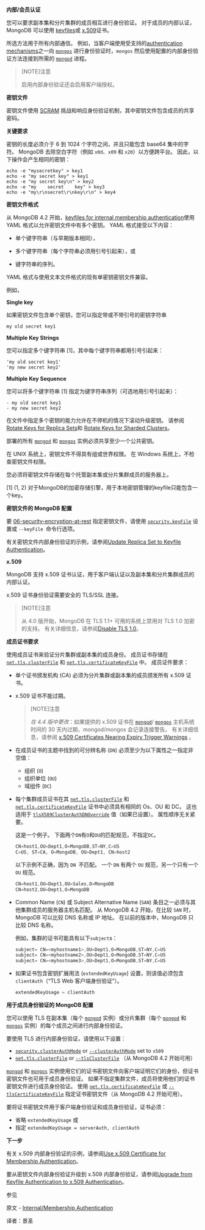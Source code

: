  **内部/会员认证**

您可以要求副本集和分片集群的成员相互进行身份验证。 对于成员的内部认证，MongoDB 可以使用
[
keyfiles](https://www.mongodb.com/docs/manual/core/security-internal-authentication/#std-label-internal-auth-keyfile)或 [
x.509](https://www.mongodb.com/docs/manual/core/security-internal-authentication/#std-label-internal-auth-x509)证书。

所选方法用于所有内部通信。 例如，当客户端使用受支持的[authentication mechanisms](https://www.mongodb.com/docs/manual/core/authentication/#std-label-security-authentication-mechanisms)之一向 [`mongos`](https://www.mongodb.com/docs/manual/reference/program/mongos/#mongodb-binary-bin.mongos) 进行身份验证时，`mongos` 然后使用配置的内部身份验证方法连接到所需的 [`mongod`](https://www.mongodb.com/docs/manual/reference/program/mongod/#mongodb-binary-bin.mongod) 进程。

>[NOTE]注意
>
>启用内部身份验证还会启用客户端授权。

**密钥文件**

密钥文件使用 [SCRAM](https://www.mongodb.com/docs/manual/core/security-scram/) 挑战和响应身份验证机制，其中密钥文件包含成员的共享密码。

**关键要求**

密钥的长度必须介于 6 到 1024 个字符之间，并且只能包含 base64 集中的字符。 MongoDB 去除空白字符（例如 `x0d`、`x09` 和 `x20`）以方便跨平台。 因此，以下操作会产生相同的密钥：

```shell
echo -e "mysecretkey" > key1
echo -e "my secret key" > key1
echo -e "my secret key\n" > key2
echo -e "my    secret    key" > key3
echo -e "my\r\nsecret\r\nkey\r\n" > key4
```

**密钥文件格式**

从 MongoDB 4.2 开始，[keyfiles for internal membership authentication](https://www.mongodb.com/docs/manual/core/security-internal-authentication/#std-label-internal-auth-keyfile)使用 YAML 格式以允许密钥文件中有多个密钥。 YAML 格式接受以下内容：

- 单个键字符串（与早期版本相同），


- 多个键字符串（每个字符串必须用引号引起来），或


- 键字符串的序列。


YAML 格式与使用文本文件格式的现有单密钥密钥文件兼容。

例如，

**Single key**

如果密钥文件包含单个密钥，您可以指定带或不带引号的密钥字符串

```shell
my old secret key1
```

**Multiple Key Strings**

您可以指定多个键字符串 [1]，其中每个键字符串都用引号引起来：

```shell
'my old secret key1'
'my new secret key2'
```

**Multiple Key Sequence**

您可以将多个键字符串 [1] 指定为键字符串序列（可选地用引号引起来）：

```shell
- my old secret key1
- my new secret key2
```

在文件中指定多个密钥的能力允许在不停机的情况下滚动升级密钥。 请参阅[Rotate Keys for Replica Sets](https://www.mongodb.com/docs/manual/tutorial/rotate-key-replica-set/)和 [Rotate Keys for Sharded Clusters](https://www.mongodb.com/docs/manual/tutorial/rotate-key-sharded-cluster/)。

部署的所有 [`mongod`](https://www.mongodb.com/docs/manual/reference/program/mongod/#mongodb-binary-bin.mongod) 和 [`mongos`](https://www.mongodb.com/docs/manual/reference/program/mongos/#mongodb-binary-bin.mongos) 实例必须共享至少一个公共密钥。

在 UNIX 系统上，密钥文件不得具有组或世界权限。 在 Windows 系统上，不检查密钥文件权限。

您必须将密钥文件存储在每个托管副本集或分片集群成员的服务器上。

[1] (1, 2) 对于MongoDB的加密存储引擎，用于本地密钥管理的keyfile只能包含一个key。

**密钥文件的 MongoDB 配置**

要 [06-security-encryption-at-rest](..\06-security-encryption-at-rest) 指定密钥文件，请使用 [`security.keyFile`](https://www.mongodb.com/docs/manual/reference/configuration-options/#mongodb-setting-security.keyFile) 设置或 `--keyFile `命令行选项。

有关密钥文件内部身份验证的示例，请参阅[Update Replica Set to Keyfile Authentication](https://www.mongodb.com/docs/manual/tutorial/enforce-keyfile-access-control-in-existing-replica-set/)。

**x.509**

MongoDB 支持 x.509 证书认证，用于客户端认证以及副本集和分片集群成员的内部认证。

x.509 证书身份验证需要安全的 TLS/SSL 连接。

>[NOTE]注意
>
>从 4.0 版开始，MongoDB 在 TLS 1.1+ 可用的系统上禁用对 TLS 1.0 加密的支持。 有关详细信息，请参阅[Disable TLS 1.0](https://www.mongodb.com/docs/manual/release-notes/4.0/#std-label-4.0-disable-tls)。

**成员证书要求**

使用成员证书来验证分片集群或副本集的成员身份。 成员证书存储在 [`net.tls.clusterFile`](https://www.mongodb.com/docs/manual/reference/configuration-options/#mongodb-setting-net.tls.clusterFile) 和 [`net.tls.certificateKeyFile`](https://www.mongodb.com/docs/manual/reference/configuration-options/#mongodb-setting-net.tls.certificateKeyFile) 中。 成员证件要求：

- 单个证书颁发机构 (CA) 必须为分片集群或副本集的成员颁发所有 x.509 证书。

- x.509 证书不能过期。

  >[NOTE]注意
  >
  >*在 4.4 版中更改*：如果提供的 x.509 证书在 [`mongod`](https://www.mongodb.com/docs/manual/reference/program/mongod/#mongodb-binary-bin.mongod)/ [`mongos`](https://www.mongodb.com/docs/manual/reference/program/mongos/#mongodb-binary-bin.mongos) 主机系统时间的 30 天内过期，mongod/mongos 会记录连接警告。 有关详细信息，请参阅  [x.509 Certificates Nearing Expiry Trigger Warnings](https://www.mongodb.com/docs/manual/release-notes/4.4/#std-label-4.4-rel-notes-certificate-expiration-warning) 。

- 在成员证书的主题中找到的可分辨名称 (`DN`) 必须至少为以下属性之一指定非空值：

  - 组织 (`O`)
  - 组织单位 (`OU`)
  - 域组件 (`DC`)

- 每个集群成员证书在其 [`net.tls.clusterFile`](https://www.mongodb.com/docs/manual/reference/configuration-options/#mongodb-setting-net.tls.clusterFile) 和 [`net.tls.certificateKeyFile`](https://www.mongodb.com/docs/manual/reference/configuration-options/#mongodb-setting-net.tls.certificateKeyFile)  证书中必须具有相同的 Os、OU 和 DC。 这也适用于  [`tlsX509ClusterAuthDNOverride`](https://www.mongodb.com/docs/manual/reference/parameters/#mongodb-parameter-param.tlsX509ClusterAuthDNOverride) 值（如果已设置）。 属性顺序无关紧要。

  这是一个例子。 下面两个`DN`有`O`和`OU`的匹配规范，不指定`DC`。

  ```javascript
  CN=host1,OU=Dept1,O=MongoDB,ST=NY,C=US
  C=US, ST=CA, O=MongoDB, OU=Dept1, CN=host2
  ```

  以下示例不正确，因为 `DN `不匹配。 一个 `DN` 有两个 `OU` 规范，另一个只有一个 `OU` 规范。

  ```javascript
  CN=host1,OU=Dept1,OU=Sales,O=MongoDB
  CN=host2,OU=Dept1,O=MongoDB
  ```

- Common Name (`CN`) 或 Subject Alternative Name (`SAN`) 条目之一必须与其他集群成员的服务器主机名匹配。 从 MongoDB 4.2 开始，在比较 `SAN` 时，MongoDB 可以比较 DNS 名称或 IP 地址。 在以前的版本中，MongoDB 只比较 DNS 名称。

  例如，集群的证书可能具有以下`subject`s：

  ```javascript
  subject= CN=<myhostname1>,OU=Dept1,O=MongoDB,ST=NY,C=US
  subject= CN=<myhostname2>,OU=Dept1,O=MongoDB,ST=NY,C=US
  subject= CN=<myhostname3>,OU=Dept1,O=MongoDB,ST=NY,C=US
  ```

- 如果证书包含密钥扩展用法 (`extendedKeyUsage`) 设置，则该值必须包含 `clientAuth`（“TLS Web 客户端身份验证”）。

  ```javascript
  extendedKeyUsage = clientAuth
  ```

**用于成员身份验证的 MongoDB 配置**

您可以使用 TLS 在副本集（每个 [`mongod`](https://www.mongodb.com/docs/manual/reference/program/mongod/#mongodb-binary-bin.mongod) 实例）或分片集群（每个 [`mongod`](https://www.mongodb.com/docs/manual/reference/program/mongod/#mongodb-binary-bin.mongod) 和 [`mongos`](https://www.mongodb.com/docs/manual/reference/program/mongos/#mongodb-binary-bin.mongos) 实例）的每个成员之间进行内部身份验证。

要使用 TLS 进行内部身份验证，请使用以下设置：

- [`security.clusterAuthMode`](https://www.mongodb.com/docs/manual/reference/configuration-options/#mongodb-setting-security.clusterAuthMode) or [`--clusterAuthMode`](https://www.mongodb.com/docs/manual/reference/program/mongod/#std-option-mongod.--clusterAuthMode) set to `x509`
- [`net.tls.clusterFile`](https://www.mongodb.com/docs/manual/reference/configuration-options/#mongodb-setting-net.tls.clusterFile) or [`--tlsClusterFile`](https://www.mongodb.com/docs/manual/reference/program/mongod/#std-option-mongod.--clusterAuthMode) （从 MongoDB 4.2 开始可用）

[`mongod`](https://www.mongodb.com/docs/manual/reference/program/mongod/#mongodb-binary-bin.mongod) 和 [`mongos`](https://www.mongodb.com/docs/manual/reference/program/mongos/#std-option-mongos.--tlsCertificateKeyFile) 实例使用它们的证书密钥文件向客户端证明它们的身份，但证书密钥文件也可用于成员身份验证。 如果不指定集群文件，成员将使用他们的证书密钥文件进行成员身份验证。 使用 [`net.tls.certificateKeyFile`](https://www.mongodb.com/docs/manual/reference/configuration-options/#mongodb-setting-net.tls.certificateKeyFile) 或 [`--tlsCertificateKeyFile`](https://www.mongodb.com/docs/manual/reference/program/mongod/#std-option-mongod.--tlsCertificateKeyFile)  指定证书密钥文件（从 MongoDB 4.2 开始可用）。

要将证书密钥文件用于客户端身份验证和成员身份验证，证书必须：

- 省略 `extendedKeyUsage` 或
- 指定 `extendedKeyUsage = serverAuth, clientAuth`

**下一步**

有关 x.509 内部身份验证的示例，请参阅[Use x.509 Certificate for Membership Authentication](https://www.mongodb.com/docs/manual/tutorial/configure-x509-member-authentication/)。

要从密钥文件内部身份验证升级到 x.509 内部身份验证，请参阅[Upgrade from Keyfile Authentication to x.509 Authentication](https://www.mongodb.com/docs/manual/tutorial/upgrade-keyfile-to-x509/)。

 参见

原文 - [Internal/Membership Authentication]( https://docs.mongodb.com/manual/core/security-internal-authentication/ )

译者：景圣
